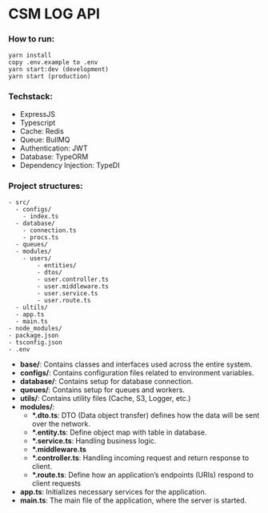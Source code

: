 # CSM LOG API

### How to run:

    yarn install
    copy .env.example to .env
    yarn start:dev (development)
    yarn start (production)

### Techstack:

-   ExpressJS
-   Typescript
-   Cache: Redis
-   Queue: BullMQ
-   Authentication: JWT
-   Database: TypeORM
-   Dependency Injection: TypeDI

### Project structures:

    - src/
      - configs/
        - index.ts
      - database/
        - connection.ts
        - procs.ts
      - queues/
      - modules/
        - users/
    	    - entities/
    	    - dtos/
    	    - user.controller.ts
    	    - user.middleware.ts
    	    - user.service.ts
    	    - user.route.ts
      - ultils/
      - app.ts
      - main.ts
    - node_modules/
    - package.json
    - tsconfig.json
    - .env

-   **base/**: Contains classes and interfaces used across the entire system.
-   **configs/**: Contains configuration files related to environment variables.
-   **database/**: Contains setup for database connection.
-   **queues/**: Contains setup for queues and workers.
-   **utils/**: Contains utility files (Cache, S3, Logger, etc.)
-   **modules/**:
    -   **\*.dto.ts**: DTO (Data object transfer) defines how the data will be sent over the network.
    -   **\*.entity.ts**: Define object map with table in database.
    -   **\*.service.ts**: Handling business logic.
    -   **\*.middleware.ts**
    -   **\*.controller.ts**: Handling incoming request and return response to client.
    -   **\*.route.ts**: Define how an application’s endpoints (URIs) respond to client requests
-   **app.ts**: Initializes necessary services for the application.
-   **main.ts**: The main file of the application, where the server is started.
